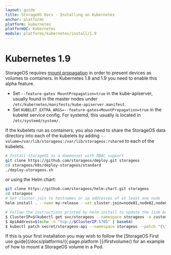```yaml
---
layout: guide
title: StorageOS Docs - Installing on Kubernetes
anchor: platforms
platform: kubernetes
platformUC: Kubernetes
module: platforms/kubernetes/install/1.9
---
```


# Kubernetes 1.9

StorageOS requires [mount
propagation](https://kubernetes.io/docs/concepts/storage/volumes/#mount-propagation)
in order to present devices as volumes to containers. In Kubernetes 1.8 and 1.9 you need to enable this alpha feature.

* Set `--feature-gates MountPropagation=true` in the kube-apiserver, usually found in the master nodes under
`/etc/kubernetes/manifests/kube-apiserver.manifest`.
* Set `KUBELET_EXTRA_ARGS=--feature-gates=MountPropagation=true` in the kubelet
service config. For systemd, this usually is located in `/etc/systemd/system/`.

If the kubelets run as containers, you also need to share the StorageOS data
directory into each of the kubelets by adding
`--volume=/var/lib/storageos:/var/lib/storageos:rshared` to each of the
kubelets.

```bash
# Install StorageOS as a daemonset with RBAC support
git clone https://github.com/storageos/deploy.git storageos
cd storageos/k8s/deploy-storageos/standard
./deploy-storageos.sh
```

or using the Helm chart:
```bash
git clone https://github.com/storageos/helm-chart.git storageos
cd storageos
# Set cluster.join to hostnames or ip addresses of at least one node
helm install . --name my-release --set cluster.join=node01,node02,node03

# Follow the instructions printed by helm install to update the link between Kubernetes and StorageOS. They look like:
$ ClusterIP=$(kubectl get svc/storageos --namespace storageos -o custom-columns=IP:spec.clusterIP --no-headers=true)
$ ApiAddress=$(echo -n "tcp://$ClusterIP:5705" | base64)
$ kubectl patch secret/storageos-api --namespace storageos --patch "{\"data\":{\"apiAddress\": \"$ApiAddress\"}}"
```
If this is your first installation you may wish to follow the [StorageOS First
use guide](/docs/platforms/{{ page.platform }}/firstvolume/) for an example of
how to mount a StorageOS volume in a Pod.
